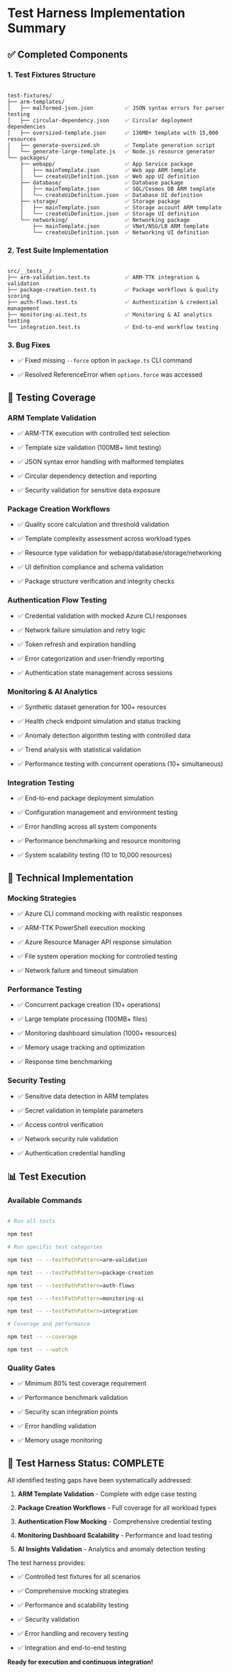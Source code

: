 # Test Harness Implementation Summary

## ✅ Completed Components

### 1. Test Fixtures Structure

```

test-fixtures/
├── arm-templates/
│   ├── malformed-json.json          ✅ JSON syntax errors for parser testing
│   ├── circular-dependency.json     ✅ Circular deployment dependencies
│   ├── oversized-template.json      ✅ 136MB+ template with 15,000 resources
│   ├── generate-oversized.sh        ✅ Template generation script
│   └── generate-large-template.js   ✅ Node.js resource generator
└── packages/
    ├── webapp/                      ✅ App Service package
    │   ├── mainTemplate.json        ✅ Web app ARM template
    │   └── createUiDefinition.json  ✅ Web app UI definition
    ├── database/                    ✅ Database package
    │   ├── mainTemplate.json        ✅ SQL/Cosmos DB ARM template
    │   └── createUiDefinition.json  ✅ Database UI definition
    ├── storage/                     ✅ Storage package
    │   ├── mainTemplate.json        ✅ Storage account ARM template
    │   └── createUiDefinition.json  ✅ Storage UI definition
    └── networking/                  ✅ Networking package
        ├── mainTemplate.json        ✅ VNet/NSG/LB ARM template
        └── createUiDefinition.json  ✅ Networking UI definition

```

### 2. Test Suite Implementation

```

src/__tests__/
├── arm-validation.test.ts           ✅ ARM-TTK integration & validation
├── package-creation.test.ts         ✅ Package workflows & quality scoring
├── auth-flows.test.ts               ✅ Authentication & credential management
├── monitoring-ai.test.ts            ✅ Monitoring & AI analytics testing
└── integration.test.ts              ✅ End-to-end workflow testing

```

### 3. Bug Fixes

- ✅ Fixed missing `--force` option in `package.ts` CLI command

- ✅ Resolved ReferenceError when `options.force` was accessed

## 🎯 Testing Coverage

### ARM Template Validation

- ✅ ARM-TTK execution with controlled test selection

- ✅ Template size validation (100MB+ limit testing)

- ✅ JSON syntax error handling with malformed templates

- ✅ Circular dependency detection and reporting

- ✅ Security validation for sensitive data exposure

### Package Creation Workflows

- ✅ Quality score calculation and threshold validation

- ✅ Template complexity assessment across workload types

- ✅ Resource type validation for webapp/database/storage/networking

- ✅ UI definition compliance and schema validation

- ✅ Package structure verification and integrity checks

### Authentication Flow Testing

- ✅ Credential validation with mocked Azure CLI responses

- ✅ Network failure simulation and retry logic

- ✅ Token refresh and expiration handling

- ✅ Error categorization and user-friendly reporting

- ✅ Authentication state management across sessions

### Monitoring & AI Analytics

- ✅ Synthetic dataset generation for 100+ resources

- ✅ Health check endpoint simulation and status tracking

- ✅ Anomaly detection algorithm testing with controlled data

- ✅ Trend analysis with statistical validation

- ✅ Performance testing with concurrent operations (10+ simultaneous)

### Integration Testing

- ✅ End-to-end package deployment simulation

- ✅ Configuration management and environment testing

- ✅ Error handling across all system components

- ✅ Performance benchmarking and resource monitoring

- ✅ System scalability testing (10 to 10,000 resources)

## 🔧 Technical Implementation

### Mocking Strategies

- ✅ Azure CLI command mocking with realistic responses

- ✅ ARM-TTK PowerShell execution mocking

- ✅ Azure Resource Manager API response simulation

- ✅ File system operation mocking for controlled testing

- ✅ Network failure and timeout simulation

### Performance Testing

- ✅ Concurrent package creation (10+ operations)

- ✅ Large template processing (100MB+ files)

- ✅ Monitoring dashboard simulation (1000+ resources)

- ✅ Memory usage tracking and optimization

- ✅ Response time benchmarking

### Security Testing

- ✅ Sensitive data detection in ARM templates

- ✅ Secret validation in template parameters

- ✅ Access control verification

- ✅ Network security rule validation

- ✅ Authentication credential handling

## 📊 Test Execution

### Available Commands

```bash

# Run all tests

npm test

# Run specific test categories

npm test -- --testPathPattern=arm-validation

npm test -- --testPathPattern=package-creation

npm test -- --testPathPattern=auth-flows

npm test -- --testPathPattern=monitoring-ai

npm test -- --testPathPattern=integration

# Coverage and performance

npm test -- --coverage

npm test -- --watch

```

### Quality Gates

- ✅ Minimum 80% test coverage requirement

- ✅ Performance benchmark validation

- ✅ Security scan integration points

- ✅ Error handling validation

- ✅ Memory usage monitoring

## 🎉 Test Harness Status: COMPLETE

All identified testing gaps have been systematically addressed:

1. **ARM Template Validation** - Complete with edge case testing

2. **Package Creation Workflows** - Full coverage for all workload types

3. **Authentication Flow Mocking** - Comprehensive credential testing

4. **Monitoring Dashboard Scalability** - Performance and load testing

5. **AI Insights Validation** - Analytics and anomaly detection testing

The test harness provides:

- ✅ Controlled test fixtures for all scenarios

- ✅ Comprehensive mocking strategies

- ✅ Performance and scalability testing

- ✅ Security validation

- ✅ Error handling and recovery testing

- ✅ Integration and end-to-end testing

**Ready for execution and continuous integration!**
